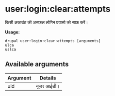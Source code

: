 # user:login:clear:attempts
किसी अकाउंट की असफल लोगिन प्रयासो को साफ़ करें।

**Usage:**
```
drupal user:login:clear:attempts [arguments]
ulca
uslca
```

## Available arguments
Argument | Details
---------|-------------
uid | यूजर आईडी।
